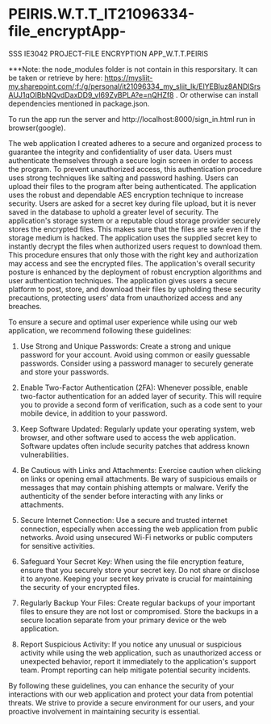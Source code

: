 # PEIRIS.W.T.T_IT21096334-file_encryptApp-
SSS IE3042 PROJECT-FILE ENCRYPTION APP_W.T.T.PEIRIS

***Note: the node_modules folder is not contain in this resporsitary. It can be taken or retrieve by here: https://mysliit-my.sharepoint.com/:f:/g/personal/it21096334_my_sliit_lk/ElYEBIuz8ANDlSrsAUJ1qOIBbNQvdDaxDD9_vI69ZyBPLA?e=nQHZf8 . Or otherwise can install dependencies mentioned in package.json.


To run the app run the server and http://localhost:8000/sign_in.html run in browser(google).

The web application I created adheres to a secure and organized process to guarantee the integrity and confidentiality of user data. Users must authenticate themselves through a secure login screen in order to access the program. To prevent unauthorized access, this authentication procedure uses strong techniques like salting and password hashing. Users can upload their files to the program after being authenticated. The application uses the robust and dependable AES encryption technique to increase security. Users are asked for a secret key during file upload, but it is never saved in the database to uphold a greater level of security. The application's storage system or a reputable cloud storage provider securely stores the encrypted files. This makes sure that the files are safe even if the storage medium is hacked. The application uses the supplied secret key to instantly decrypt the files when authorized users request to download them. This procedure ensures that only those with the right key and authorization may access and see the encrypted files. The application's overall security posture is enhanced by the deployment of robust encryption algorithms and user authentication techniques. The application gives users a secure platform to post, store, and download their files by upholding these security precautions, protecting users' data from unauthorized access and any breaches.

To ensure a secure and optimal user experience while using our web application, we recommend following these guidelines:

1. Use Strong and Unique Passwords: Create a strong and unique password for your account. Avoid using common or easily guessable passwords. Consider using a password manager to securely generate and store your passwords.

2. Enable Two-Factor Authentication (2FA): Whenever possible, enable two-factor authentication for an added layer of security. This will require you to provide a second form of verification, such as a code sent to your mobile device, in addition to your password.

3. Keep Software Updated: Regularly update your operating system, web browser, and other software used to access the web application. Software updates often include security patches that address known vulnerabilities.

4. Be Cautious with Links and Attachments: Exercise caution when clicking on links or opening email attachments. Be wary of suspicious emails or messages that may contain phishing attempts or malware. Verify the authenticity of the sender before interacting with any links or attachments.

5. Secure Internet Connection: Use a secure and trusted internet connection, especially when accessing the web application from public networks. Avoid using unsecured Wi-Fi networks or public computers for sensitive activities.

6. Safeguard Your Secret Key: When using the file encryption feature, ensure that you securely store your secret key. Do not share or disclose it to anyone. Keeping your secret key private is crucial for maintaining the security of your encrypted files.

7. Regularly Backup Your Files: Create regular backups of your important files to ensure they are not lost or compromised. Store the backups in a secure location separate from your primary device or the web application.

8. Report Suspicious Activity: If you notice any unusual or suspicious activity while using the web application, such as unauthorized access or unexpected behavior, report it immediately to the application's support team. Prompt reporting can help mitigate potential security incidents.

By following these guidelines, you can enhance the security of your interactions with our web application and protect your data from potential threats. We strive to provide a secure environment for our users, and your proactive involvement in maintaining security is essential.
